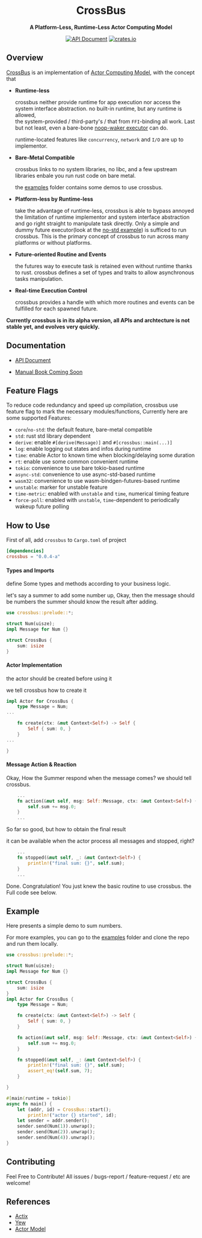 <div align="center">
  <h1>CrossBus</h1>
  <p>
    <strong>A Platform-Less, Runtime-Less Actor Computing Model</strong>
  </p>

  <p>

[![API Document](https://img.shields.io/docsrs/crossbus/latest)](https://docs.rs/crossbus)
[![crates.io](https://img.shields.io/crates/v/crossbus.svg)](https://crates.io/crates/crossbus)

  </p>
</div>

## Overview
[CrossBus](https://github.com/hominee/crossbus) is an implementation of
[Actor Computing Model](https://en.wikipedia.org/wiki/Actor_model), 
with the concept that 

- **Runtime-less**

  crossbus neither provide runtime for app execution 
  nor access the system interface abstraction. 
  no built-in runtime, but any runtime is allowed,  
  the system-provided / third-party's / that from 
  `FFI`-binding all work.
  Last but not least, even a bare-bone [noop-waker executor](https://docs.rs/futures-task/latest/futures_task/fn.noop_waker.html)
  can do.

  runtime-located features like `concurrency`, `network` and `I/O`
  are up to implementor. 

- **Bare-Metal Compatible**

  crossbus links to no system libraries, no libc, 
  and a few upstream libraries
  enbale you run rust code on bare metal.

  the [examples](https://github.com/hominee/crossbus/tree/master/examples)
  folder contains some demos to use crossbus. 

- **Platform-less by Runtime-less** 

  take the advantage of runtime-less, crossbus is able to 
  bypass annoyed the limitation of runtime implementor and system 
  interface abstraction and go right straight to manipulate 
  task directly. Only a simple and dummy future executor(look at 
   the [no-std example](https://github.com/hominee/crossbus/tree/master/examples/no-std)) is sufficed to run crossbus. This is the primary 
  concept of crossbus to run across many platforms or 
  without platforms. 

- **Future-oriented Routine and Events**

  the futures way to execute task is retained even 
  without runtime thanks to rust. crossbus defines a set of types 
  and traits to allow asynchronous tasks manipulation.

- **Real-time Execution Control**

  crossbus provides a handle with which more routines and events
  can be fulfilled for each spawned future.

**Currently crossbus is in its alpha version, all APIs and archtecture 
is not stable yet, and evolves very quickly.**

## Documentation

- [API Document](https://docs.rs/crossbus)

- [Manual Book Coming Soon]()

## Feature Flags 
To reduce code redundancy and speed up compilation, crossbus use feature flag to mark the necessary modules/functions, Currently here are some supported Features:

- `core`/`no-std`: the default feature, bare-metal compatible 
- `std`: rust std library dependent
- `derive`: enable `#[derive(Message)]` and `#[crossbus::main(...)]`
- `log`: enable logging out states and infos during runtime
- `time`: enable Actor to known time when blocking/delaying some duration
- `rt`: enable use some common convenient runtime 
- `tokio`: convenience to use bare tokio-based runtime 
- `async-std`: convenience to use async-std-based runtime  
- `wasm32`: convenience to use wasm-bindgen-futures-based runtime 
- `unstable`: marker for unstable feature
- `time-metric`: enabled with `unstable` and `time`, numerical timing feature 
- `force-poll`: enabled with `unstable`, `time`-dependent to periodically wakeup future polling

## How to Use 
First of all, add `crossbus` to `Cargo.toml` of project
```toml 
[dependencies]
crossbus = "0.0.4-a"
```
#### Types and Imports

define Some types and methods according to your business logic.

let's say a summer to add some number up, 
Okay, then the message should be numbers
the summer should know the result after adding.
```rust
use crossbus::prelude::*;

struct Num(uisze);
impl Message for Num {}

struct CrossBus {
    sum: isize
}
```

#### Actor Implementation

the actor should be created before using it

we tell crossbus how to create it

```rust 
impl Actor for CrossBus {
    type Message = Num;
...

    fn create(ctx: &mut Context<Self>) -> Self {
        Self { sum: 0, }
    }
...

}

```

#### Message Action & Reaction

Okay, How the Summer respond when the message comes?
we should tell crossbus.

```rust 
    ...
    fn action(&mut self, msg: Self::Message, ctx: &mut Context<Self>) {
        self.sum += msg.0;
    }
    ...

```
So far so good, but how to obtain the final result 

it can be available when the actor process all messages 
and stopped, right? 

```rust 
    ...
    fn stopped(&mut self, _: &mut Context<Self>) {
        println!("final sum: {}", self.sum);
    }
    ...
```

Done. Congratulation! You just knew the basic routine to use crossbus.
the Full code see below.

## Example
Here presents a simple demo to sum numbers.

For more examples, you can go to the [examples](https://github.com/hominee/crossbus/examples) folder
and clone the repo and run them locally.

```rust 
use crossbus::prelude::*;

struct Num(uisze);
impl Message for Num {}

struct CrossBus {
    sum: isize
}
impl Actor for CrossBus {
    type Message = Num;

    fn create(ctx: &mut Context<Self>) -> Self {
        Self { sum: 0, }
    }

    fn action(&mut self, msg: Self::Message, ctx: &mut Context<Self>) {
        self.sum += msg.0;
    }

    fn stopped(&mut self, _: &mut Context<Self>) {
        println!("final sum: {}", self.sum);
        assert_eq!(self.sum, 7);
    }

}

#[main(runtime = tokio)]
async fn main() {
    let (addr, id) = CrossBus::start();
		println!("actor {} started", id);
    let sender = addr.sender();
    sender.send(Num(1)).unwrap();
    sender.send(Num(2)).unwrap();
    sender.send(Num(4)).unwrap();
}
```

## Contributing

Feel Free to Contribute! All issues / bugs-report / feature-request / etc
are welcome!

## References 

- [Actix](https://actix.rs)
- [Yew](https://yew.rs)
- [Actor Model](https://en.wikipedia.org/wiki/Actor_model)

